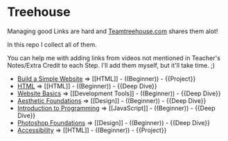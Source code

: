 Treehouse
===

Managing good Links are hard and [Teamtreehouse.com](http://Teamtreehouse.com) shares them alot!

In this repo I collect all of them.

You can help me with adding links from videos not mentioned in Teacher's Notes/Extra Credit to each Step. I'll add them myself, but it'll take time. ;)

+ [Build a Simple Website](https://github.com/MHM5000/Treehouse/blob/master/Build%20a%20Simple%20Website.md) => [[HTML]] - ((Beginner)) - {{Project}}
+ [HTML](https://github.com/MHM5000/Treehouse/blob/master/HTML.md) => [[HTML]] - ((Beginner)) - {{Deep Dive}}
+ [Website Basics](https://github.com/MHM5000/Treehouse/blob/master/Website%20Basics.md) => [[Development Tools]] - ((Beginner)) - {{Deep Dive}}
+ [Aesthetic Foundations](https://github.com/MHM5000/Treehouse/blob/master/Aesthetic%20Foundations.md) => [[Design]] - ((Beginner)) - {{Deep Dive}}
+ [Introduction to Programming](https://github.com/MHM5000/Treehouse/blob/master/Introduction%20to%20Programming.md) => [[JavaScript]] - ((Beginner)) - {{Deep Dive}}
+ [Photoshop Foundations](https://github.com/MHM5000/Treehouse/blob/master/Photoshop%20Foundations.md) => [[Design]] - ((Beginner)) - {{Deep Dive}}
+ [Accessibility](https://github.com/MHM5000/Treehouse/blob/master/Accessibility.md) => [[HTML]] - ((Beginner)) - {{Project}}
